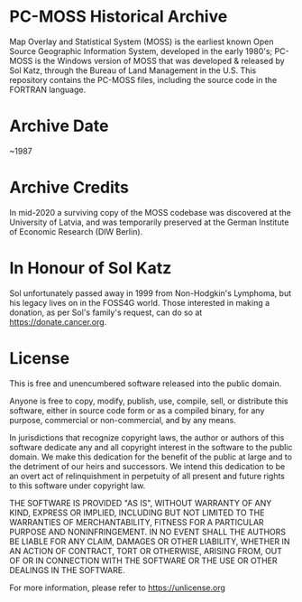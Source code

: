 # PC-MOSS Historical Archive

 Map Overlay and Statistical System (MOSS) is the earliest known Open Source
 Geographic Information System, developed in the early 1980's; PC-MOSS is the 
 Windows version of MOSS that was developed & released by Sol Katz, through 
 the Bureau of Land Management in the U.S. This repository contains the PC-MOSS 
 files, including the source code in the FORTRAN language.

# Archive Date

~1987

# Archive Credits

In mid-2020 a surviving copy of the MOSS codebase was discovered at the 
University of Latvia, and was temporarily preserved at the German Institute 
of Economic Research (DIW Berlin).

# In Honour of Sol Katz

Sol unfortunately passed away in 1999 from Non-Hodgkin's Lymphoma, but his 
legacy lives on in the FOSS4G world. Those interested in making a donation, 
as per Sol's family's request, can do so at https://donate.cancer.org. 

# License

This is free and unencumbered software released into the public domain.

Anyone is free to copy, modify, publish, use, compile, sell, or
distribute this software, either in source code form or as a compiled
binary, for any purpose, commercial or non-commercial, and by any
means.

In jurisdictions that recognize copyright laws, the author or authors
of this software dedicate any and all copyright interest in the
software to the public domain. We make this dedication for the benefit
of the public at large and to the detriment of our heirs and
successors. We intend this dedication to be an overt act of
relinquishment in perpetuity of all present and future rights to this
software under copyright law.

THE SOFTWARE IS PROVIDED "AS IS", WITHOUT WARRANTY OF ANY KIND,
EXPRESS OR IMPLIED, INCLUDING BUT NOT LIMITED TO THE WARRANTIES OF
MERCHANTABILITY, FITNESS FOR A PARTICULAR PURPOSE AND NONINFRINGEMENT.
IN NO EVENT SHALL THE AUTHORS BE LIABLE FOR ANY CLAIM, DAMAGES OR
OTHER LIABILITY, WHETHER IN AN ACTION OF CONTRACT, TORT OR OTHERWISE,
ARISING FROM, OUT OF OR IN CONNECTION WITH THE SOFTWARE OR THE USE OR
OTHER DEALINGS IN THE SOFTWARE.

For more information, please refer to <https://unlicense.org>
